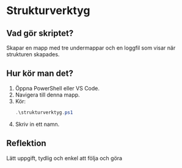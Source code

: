 # Strukturverktyg

## Vad gör skriptet?

Skapar en mapp med tre undermappar och en loggfil som visar när strukturen skapades.

## Hur kör man det?

1. Öppna PowerShell eller VS Code.
2. Navigera till denna mapp.
3. Kör:
   ```powershell
   .\strukturverktyg.ps1
   ```
4. Skriv in ett namn.

## Reflektion

Lätt uppgift, tydlig och enkel att följa och göra
